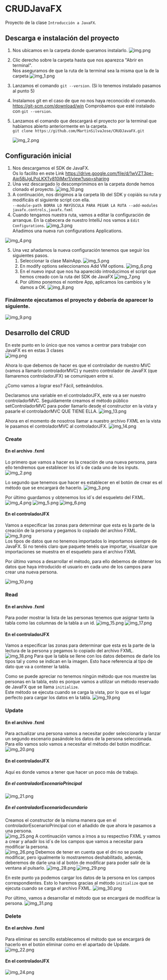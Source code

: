 # CRUDJavaFX
 Proyecto de la clase `Introducción a JavaFX`.

## Descarga e instalación del proyecto


1. Nos ubicamos en la carpeta donde queramos instalarlo.
   ![img.png](imagenes/img.png)


2. Clic derecho sobre la carpeta hasta que nos aparezca "Abrir en terminal".   
   Nos aseguramos de que la ruta de la terminal sea la misma que la de la carpeta
   ![img_1.png](imagenes/img_1.png)


3. Lanzamos el comando `git --version`. (Si lo tenemos instalado pasamos al punto 5)


4. Instalamos git en el caso de que no nos haya reconocido el comando.  
   https://git-scm.com/download/win Comprobamos que esté instalado con `git --version`.
  

5. Lanzamos el comando que descargará el proyecto por la terminal que habíamos abierto anteriormente en la carpeta.  
   `git clone https://github.com/MartinSilvaJose/CRUDJavaFX.git`
  

   ![img_2.png](imagenes/img_2.png)

## Configuración inicial

1. Nos descargamos el SDK de JavaFX.  
   Os lo facilito en este Link https://drive.google.com/file/d/1wVZT3pe-Ajp58jJgLPoLKXTy810iMxr1/view?usp=sharing  
2. Una vez descargado lo descomprimimos en la carpeta donde hemos clonado el proyecto.
![img_10.png](imagenes/img_10.png)
3. A continuación, nos dirigimos a la carpeta lib del SDK y copiáis su ruta y modificáis el siguiente script con ella.  
   `--module-path BORRA LO MAYÚSCULA PARA PEGAR LA RUTA --add-modules javafx.controls,javafx.fxml`
4. Cuando tengamos nuestra ruta, vamos a editar la configuración de arranque.
   En la cabecera de nuestro IntelliJ nos vamos a `Edit Configurations`.
![img_3.png](imagenes/img_3.png)  
Añadimos una nueva run configurations Applications.

![img_4.png](imagenes/img_4.png)

5. Una vez añadamos la nueva configuración tenemos que seguir los siguientes pasos.
   1. Seleccionar la clase MainApp.
![img_5.png](imagenes/img_5.png)
   2. En modify options seleccionamos Add VM options.
![img_6.png](imagenes/img_6.png)
   3. En el nuevo input que nos ha aparecido introducimos el script que hemos creado con la ruta del SDK de JavaFX
![img_7.png](imagenes/img_7.png)
   4. Por último ponemos el nombre App, aplicamos los cambios y le damos a OK.
![img_8.png](imagenes/img_8.png)

### Finálmente ejecutamos el proyecto y debería de aparecer lo siguiente.
![img_9.png](imagenes/img_9.png)

## Desarrollo del CRUD

En este punto en lo único que nos vamos a centrar para trabajar con JavaFX es en estas 3 clases  
![img.png](img.png)

Ahora lo que debemos de hacer es que el controlador de nuestro MVC (vamos a llamarlo controladorMVC) y nuestro controlador de JavaFX (que llamaremos controladorJFX) se comuniquen entre sí.  
  
¿Como vamos a lograr eso? Fácil, setteándolos.  
  
Declaramos una variable en el controladorJFX, este va a ser nuestro controladorMVC. Seguídamente creamos el método público setControladorMVC para poder llamarlo desde el constructor en la vista y pasarle el controladorMVC QUE TIENE ELLA.
![img_13.png](img_13.png)

Ahora en el momento de nosotros llamar a nuestro archivo FXML en la vista le pasamos el controladorMVC al controladorJFX.
![img_14.png](img_14.png)


### Create
#### En el archivo .fxml
Lo primero que vamos a hacer es la creación de una nueva persona, para ello tendremos que establecer los id´s de cada uno de los inputs.
![img_2.png](img_2.png)

Lo segundo que tenemos que hacer es establecer en el botón de crear es el método que se encargará de hacerlo.
![img_3.png](img_3.png)

Por último guardamos y obtenemos los id´s del esqueleto del FXML.
![img_4.png](img_4.png)
![img_5.png](img_5.png)
![img_6.png](img_6.png)
#### En el controladorJFX
Vamos a especificar las zonas para determinar que esta es la parte de la creación de la persona y pegamos lo copiado del archivo FXML.
![img_9.png](img_9.png)  
Los tipos de datos que no tenemos importados lo importamos siempre de JavaFX. Si no tenéis claro que paquete tenéis que importar, visualizar que importaciones se muestra en el esqueleto para el archivo FXML  
  
Por último vamos a desarrollar el método, para ello debemos de obtener los datos que haya introducido el usuario en cada uno de los campos para crear una nueva persona.

![img_10.png](img_10.png)

### Read

#### En el archivo .fxml
Para poder mostrar la lista de las personas tenemos que asignar tanto la tabla como las columnas de la tabla a un id.
![img_15.png](img_15.png)
![img_17.png](img_17.png)

#### En el controladorJFX
Vamos a especificar las zonas para determinar que esta es la parte de la lectura de la persona y pegamos lo copiado del archivo FXML.
![img_18.png](img_18.png)
Para que la tabla se llene con los datos debemos de darle los tipos tal y como se indican en la imagen. Esto hace referencia al tipo de dato que va a contener la tabla.  
  
Como se puede apreciar no tenemos ningún método que nos muestre las personas en la tabla, esto es porque vamos a utilizar un método reservado de JavaFX que se llama `initialize`.  
Este método se ejecuta cuando se carga la vista, por lo que es el lugar perfecto para cargar los datos en la tabla.
![img_19.png](img_19.png)

### Update

#### En el archivo .fxml
Para actualizar una persona vamos a necesitar poder seleccionarla y lanzar un segundo escenario pasándole los datos de la persona seleccionada.  
Para ello vamos solo vamos a necesitar el método del botón modificar.
![img_20.png](img_20.png)

#### En el controladorJFX
Aquí es donde vamos a tener que hacer un poco más de trabajo.
##### En el controladorEscenarioPrincipal
![img_21.png](img_21.png)

##### En el controladorEscenarioSecundario
Creamos el constructor de la misma manera que en el controladorEscenarioPrincipal con el añadido de que ahora le pasamos a una persona.  
![img_25.png](img_25.png)
A continuación vamos a irnos a su respectivo FXML y vamos a crear y añadir los id´s de los campos que vamos a necesitar para modificar la persona.  
  ![img_26.png](img_26.png)
Debemos de tener en cuenta que el dni no se puede modificar, pero igualmente lo mostraremos deshabilitado, además, deberemos de darle una id al botón de modificar para poder salir de la ventana al pulsarlo.
![img_28.png](img_28.png)
![img_29.png](img_29.png)

En este punto ya podemos cargar los datos de la persona en los campos correspondientes. Esto lo haremos gracias al método `initialize` que se ejecuta cuando se carga el archivo FXML.
![img_30.png](img_30.png)

Por último, vamos a desarrollar el método que se encargará de modificar la persona.
![img_31.png](img_31.png)
### Delete

#### En el archivo .fxml
Para eliminar es sencillo establecemos el método que se encargará de hacerlo en el botón eliminar como en el apartado de Update.  
![img_22.png](img_22.png)

#### En el controladorJFX
![img_24.png](img_24.png)